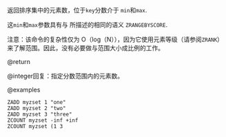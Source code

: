 返回排序集中的元素数，位于`key`分数介于
`min`和`max`.

这`min`和`max`参数具有与 所描述的相同的语义
`ZRANGEBYSCORE`.

注意：该命令的复杂性仅为 O（log（N）），因为它使用元素等级（请参阅`ZRANK`） 来了解范围。因此，没有必要做与范围大小成比例的工作。

@return

@integer回复：指定分数范围内的元素数。

@examples

```cli
ZADD myzset 1 "one"
ZADD myzset 2 "two"
ZADD myzset 3 "three"
ZCOUNT myzset -inf +inf
ZCOUNT myzset (1 3
```
